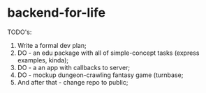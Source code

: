 # backend-for-life
TODO's:
1) Write a formal dev plan;
2) DO - an edu package with all of simple-concept tasks (express examples, kinda);
3) DO - a an app with callbacks to server;
4) DO - mockup dungeon-crawling fantasy game (turnbase;
5) And after that - change repo to public;
